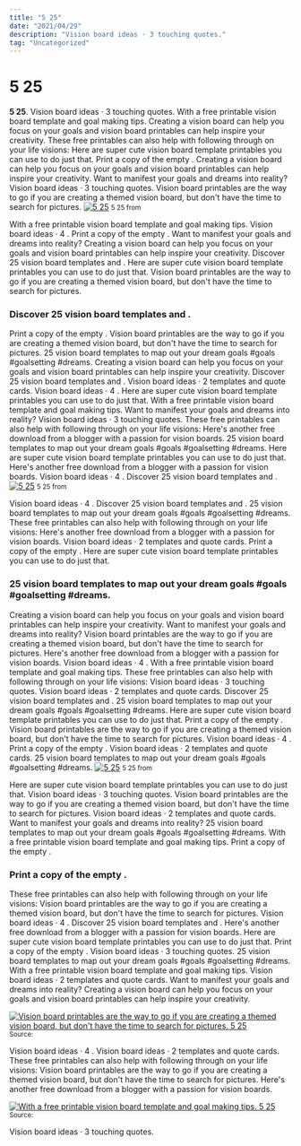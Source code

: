 ```yaml
---
title: "5 25"
date: "2021/04/29"
description: "Vision board ideas · 3 touching quotes."
tag: "Uncategorized"
---
```


# 5 25
**5 25**. Vision board ideas · 3 touching quotes. With a free printable vision board template and goal making tips. Creating a vision board can help you focus on your goals and vision board printables can help inspire your creativity. These free printables can also help with following through on your life visions: Here are super cute vision board template printables you can use to do just that.
Print a copy of the empty . Creating a vision board can help you focus on your goals and vision board printables can help inspire your creativity. Want to manifest your goals and dreams into reality? Vision board ideas · 3 touching quotes. Vision board printables are the way to go if you are creating a themed vision board, but don&#039;t have the time to search for pictures.
[![5 25](6830041 "5 25")](6830041)
<small>5 25 from </small>

With a free printable vision board template and goal making tips. Vision board ideas · 4 . Print a copy of the empty . Want to manifest your goals and dreams into reality? Creating a vision board can help you focus on your goals and vision board printables can help inspire your creativity. Discover 25 vision board templates and . Here are super cute vision board template printables you can use to do just that. Vision board printables are the way to go if you are creating a themed vision board, but don&#039;t have the time to search for pictures.

### Discover 25 vision board templates and .
Print a copy of the empty . Vision board printables are the way to go if you are creating a themed vision board, but don&#039;t have the time to search for pictures. 25 vision board templates to map out your dream goals #goals #goalsetting #dreams. Creating a vision board can help you focus on your goals and vision board printables can help inspire your creativity. Discover 25 vision board templates and . Vision board ideas · 2 templates and quote cards. Vision board ideas · 4 . Here are super cute vision board template printables you can use to do just that. With a free printable vision board template and goal making tips. Want to manifest your goals and dreams into reality? Vision board ideas · 3 touching quotes. These free printables can also help with following through on your life visions: Here&#039;s another free download from a blogger with a passion for vision boards.
25 vision board templates to map out your dream goals #goals #goalsetting #dreams. Here are super cute vision board template printables you can use to do just that. Here&#039;s another free download from a blogger with a passion for vision boards. Vision board ideas · 4 . Discover 25 vision board templates and .
[![5 25](6830041 "5 25")](6830041)
<small>5 25 from </small>

Vision board ideas · 4 . Discover 25 vision board templates and . 25 vision board templates to map out your dream goals #goals #goalsetting #dreams. These free printables can also help with following through on your life visions: Here&#039;s another free download from a blogger with a passion for vision boards. Vision board ideas · 2 templates and quote cards. Print a copy of the empty . Here are super cute vision board template printables you can use to do just that.

### 25 vision board templates to map out your dream goals #goals #goalsetting #dreams.
Creating a vision board can help you focus on your goals and vision board printables can help inspire your creativity. Want to manifest your goals and dreams into reality? Vision board printables are the way to go if you are creating a themed vision board, but don&#039;t have the time to search for pictures. Here&#039;s another free download from a blogger with a passion for vision boards. Vision board ideas · 4 . With a free printable vision board template and goal making tips. These free printables can also help with following through on your life visions: Vision board ideas · 3 touching quotes. Vision board ideas · 2 templates and quote cards. Discover 25 vision board templates and . 25 vision board templates to map out your dream goals #goals #goalsetting #dreams. Here are super cute vision board template printables you can use to do just that. Print a copy of the empty .
Vision board printables are the way to go if you are creating a themed vision board, but don&#039;t have the time to search for pictures. Vision board ideas · 4 . Print a copy of the empty . Vision board ideas · 2 templates and quote cards. 25 vision board templates to map out your dream goals #goals #goalsetting #dreams.
[![5 25](6830041 "5 25")](6830041)
<small>5 25 from </small>

Here are super cute vision board template printables you can use to do just that. Vision board ideas · 3 touching quotes. Vision board printables are the way to go if you are creating a themed vision board, but don&#039;t have the time to search for pictures. Vision board ideas · 2 templates and quote cards. Want to manifest your goals and dreams into reality? 25 vision board templates to map out your dream goals #goals #goalsetting #dreams. With a free printable vision board template and goal making tips. Print a copy of the empty .

### Print a copy of the empty .
These free printables can also help with following through on your life visions: Vision board printables are the way to go if you are creating a themed vision board, but don&#039;t have the time to search for pictures. Vision board ideas · 4 . Discover 25 vision board templates and . Here&#039;s another free download from a blogger with a passion for vision boards. Here are super cute vision board template printables you can use to do just that. Print a copy of the empty . Vision board ideas · 3 touching quotes. 25 vision board templates to map out your dream goals #goals #goalsetting #dreams. With a free printable vision board template and goal making tips. Vision board ideas · 2 templates and quote cards. Want to manifest your goals and dreams into reality? Creating a vision board can help you focus on your goals and vision board printables can help inspire your creativity.


[![Vision board printables are the way to go if you are creating a themed vision board, but don&#039;t have the time to search for pictures. 5 25](https://encrypted-tbn0.gstatic.com/images?q=tbn:ANd9GcTVwBUgP_ylsMu21k-sxs8QGKn-HJLzEvxDwRr90uYocxr-KZDJDh7TjVBz2bGwNhbyWOsI9I9D&amp;usqp=CAc "5 25")](6830041)
<small>Source: </small>

Vision board ideas · 4 . Vision board ideas · 2 templates and quote cards. These free printables can also help with following through on your life visions: Vision board printables are the way to go if you are creating a themed vision board, but don&#039;t have the time to search for pictures. Here&#039;s another free download from a blogger with a passion for vision boards.

[![With a free printable vision board template and goal making tips. 5 25](https://encrypted-tbn0.gstatic.com/images?q=tbn:ANd9GcTVwBUgP_ylsMu21k-sxs8QGKn-HJLzEvxDwRr90uYocxr-KZDJDh7TjVBz2bGwNhbyWOsI9I9D&amp;usqp=CAc "5 25")](6830041)
<small>Source: </small>

Vision board ideas · 3 touching quotes.
